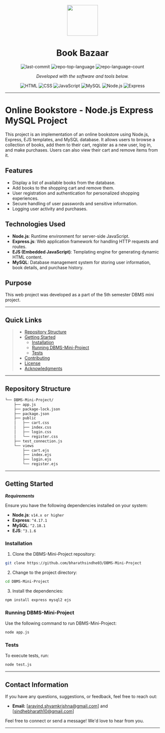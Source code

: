 <p align="center">
  <img src="https://img.icons8.com/external-tal-revivo-regular-tal-revivo/96/external-readme-is-a-easy-to-build-a-developer-hub-that-adapts-to-the-user-logo-regular-tal-revivo.png" width="100" />
</p>
<p align="center">
    <h1 align="center">Book Bazaar</h1>
</p>

<p align="center">
	<img src="https://img.shields.io/github/last-commit/bharathsindhe03/DBMS-Mini-Project?style=flat&logo=git&logoColor=white&color=0080ff" alt="last-commit">
	<img src="https://img.shields.io/github/languages/top/bharathsindhe03/DBMS-Mini-Project?style=flat&color=0080ff" alt="repo-top-language">
	<img src="https://img.shields.io/github/languages/count/bharathsindhe03/DBMS-Mini-Project?style=flat&color=0080ff" alt="repo-language-count">
<p>
<p align="center">
		<em>Developed with the software and tools below.</em>
</p>
<p align="center">
    <img src="https://img.shields.io/badge/HTML-E34F26.svg?style=flat&logo=HTML5&logoColor=white" alt="HTML">
	<img src="https://img.shields.io/badge/CSS-1572B6.svg?style=flat&logo=CSS3&logoColor=white" alt="CSS">
	<img src="https://img.shields.io/badge/JavaScript-F7DF1E.svg?style=flat&logo=JavaScript&logoColor=black" alt="JavaScript">
	<img src="https://img.shields.io/badge/MySQL-4479A1.svg?style=flat&logo=MySQL&logoColor=white" alt="MySQL">
    <img src="https://img.shields.io/badge/Node.js-339933.svg?style=flat&logo=Node.js&logoColor=white" alt="Node.js">
	<img src="https://img.shields.io/badge/Express-000000.svg?style=flat&logo=Express&logoColor=white" alt="Express">
</p>
<hr>

# Online Bookstore - Node.js Express MySQL Project

This project is an implementation of an online bookstore using Node.js, Express, EJS templates, and MySQL database. It allows users to browse a collection of books, add them to their cart, register as a new user, log in, and make purchases. Users can also view their cart and remove items from it.

## Features

- Display a list of available books from the database.
- Add books to the shopping cart and remove them.
- User registration and authentication for personalized shopping experiences.
- Secure handling of user passwords and sensitive information.
- Logging user activity and purchases.

## Technologies Used

- **Node.js**: Runtime environment for server-side JavaScript.
- **Express.js**: Web application framework for handling HTTP requests and routes.
- **EJS (Embedded JavaScript)**: Templating engine for generating dynamic HTML content.
- **MySQL**: Database management system for storing user information, book details, and purchase history.

## Purpose

This web project was developed as a part of the 5th semester DBMS mini project.


---

##  Quick Links

> - [ Repository Structure](#-repository-structure)
> - [ Getting Started](#-getting-started)
>   - [ Installation](#-installation)
>   - [ Running DBMS-Mini-Project](#-running-DBMS-Mini-Project)
>   - [ Tests](#-tests)
> - [ Contributing](#-contributing)
> - [ License](#-license)
> - [ Acknowledgments](#-acknowledgments)

---

##  Repository Structure

```sh
└── DBMS-Mini-Project/
    ├── app.js
    ├── package-lock.json
    ├── package.json
    ├── public
    │   ├── cart.css
    │   ├── index.css
    │   ├── login.css
    │   └── register.css
    ├── test_connection.js
    └── views
        ├── cart.ejs
        ├── index.ejs
        ├── login.ejs
        └── register.ejs
```

---


##  Getting Started

***Requirements***

Ensure you have the following dependencies installed on your system:


* **Node.js**: `v14.x or higher`
* **Express**: `^4.17.1`
* **MySQL**: `^2.18.1`
* **EJS**: `^3.1.6`

###  Installation

1. Clone the DBMS-Mini-Project repository:

```sh
git clone https://github.com/bharathsindhe03/DBMS-Mini-Project
```

2. Change to the project directory:

```sh
cd DBMS-Mini-Project
```

3. Install the dependencies:

```sh
npm install express mysql2 ejs
```

###  Running DBMS-Mini-Project

Use the following command to run DBMS-Mini-Project:

```sh
node app.js
```

###  Tests

To execute tests, run:

```sh
node test.js
```

---

## Contact Information

If you have any questions, suggestions, or feedback, feel free to reach out:

- **Email:** [aravind.shyamkrishna@gmail.com] and [sindhebharath10@gmail.com]


Feel free to connect or send a message! We'd love to hear from you.

---
